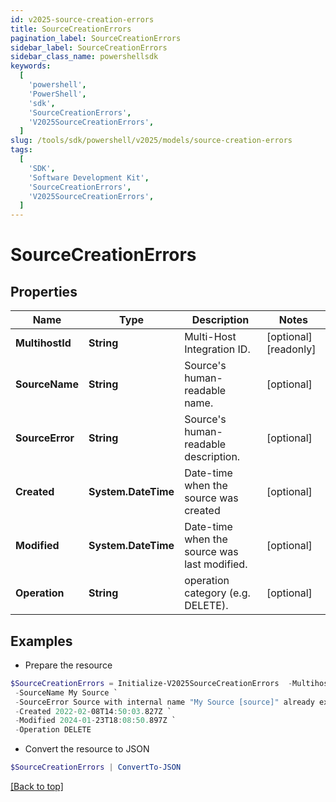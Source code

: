 ```yaml
---
id: v2025-source-creation-errors
title: SourceCreationErrors
pagination_label: SourceCreationErrors
sidebar_label: SourceCreationErrors
sidebar_class_name: powershellsdk
keywords:
  [
    'powershell',
    'PowerShell',
    'sdk',
    'SourceCreationErrors',
    'V2025SourceCreationErrors',
  ]
slug: /tools/sdk/powershell/v2025/models/source-creation-errors
tags:
  [
    'SDK',
    'Software Development Kit',
    'SourceCreationErrors',
    'V2025SourceCreationErrors',
  ]
---
```


# SourceCreationErrors

## Properties

| Name | Type | Description | Notes |
| --- | --- | --- | --- |
| **MultihostId** | **String** | Multi-Host Integration ID. | [optional] [readonly] |
| **SourceName** | **String** | Source's human-readable name. | [optional] |
| **SourceError** | **String** | Source's human-readable description. | [optional] |
| **Created** | **System.DateTime** | Date-time when the source was created | [optional] |
| **Modified** | **System.DateTime** | Date-time when the source was last modified. | [optional] |
| **Operation** | **String** | operation category (e.g. DELETE). | [optional] |

## Examples

- Prepare the resource

```powershell
$SourceCreationErrors = Initialize-V2025SourceCreationErrors  -MultihostId 2c91808568c529c60168cca6f90c1324 `
 -SourceName My Source `
 -SourceError Source with internal name "My Source [source]" already exists. `
 -Created 2022-02-08T14:50:03.827Z `
 -Modified 2024-01-23T18:08:50.897Z `
 -Operation DELETE
```

- Convert the resource to JSON

```powershell
$SourceCreationErrors | ConvertTo-JSON
```

[[Back to top]](#)
